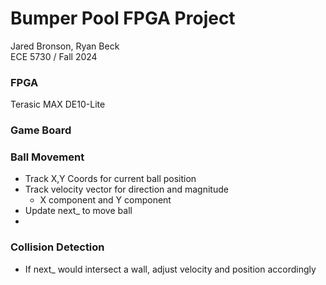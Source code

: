 # Bumper Pool FPGA Project
Jared Bronson, Ryan Beck\
ECE 5730 / Fall 2024

### FPGA
Terasic MAX DE10-Lite

### Game Board

### Ball Movement
- Track X,Y Coords for current ball position
- Track velocity vector for direction and magnitude
  - X component and Y component
- Update next_<movement value> to move ball
- 
### Collision Detection
- If next_<movement value> would intersect a wall, adjust velocity and position accordingly
